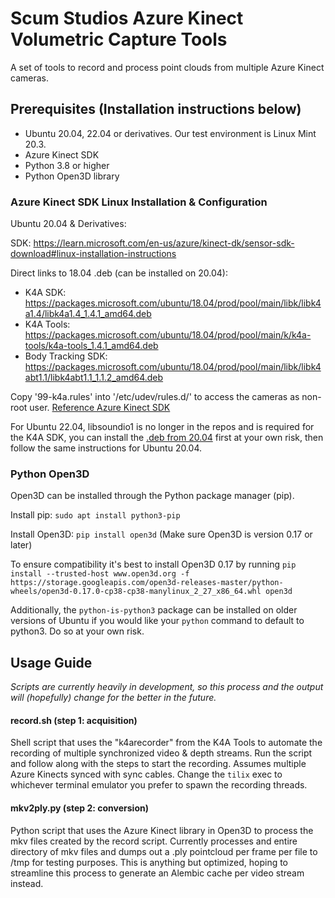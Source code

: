 # Scum Studios Azure Kinect Volumetric Capture Tools

A set of tools to record and process point clouds from multiple Azure Kinect cameras.

## Prerequisites (Installation instructions below)

- Ubuntu 20.04, 22.04 or derivatives. Our test environment is Linux Mint 20.3.
- Azure Kinect SDK
- Python 3.8 or higher
- Python Open3D library


### Azure Kinect SDK Linux Installation & Configuration

Ubuntu 20.04 & Derivatives:

SDK: https://learn.microsoft.com/en-us/azure/kinect-dk/sensor-sdk-download#linux-installation-instructions

Direct links to 18.04 .deb (can be installed on 20.04):
- K4A SDK: https://packages.microsoft.com/ubuntu/18.04/prod/pool/main/libk/libk4a1.4/libk4a1.4_1.4.1_amd64.deb
- K4A Tools: https://packages.microsoft.com/ubuntu/18.04/prod/pool/main/k/k4a-tools/k4a-tools_1.4.1_amd64.deb
- Body Tracking SDK: https://packages.microsoft.com/ubuntu/18.04/prod/pool/main/libk/libk4abt1.1/libk4abt1.1_1.1.2_amd64.deb

Copy '99-k4a.rules' into '/etc/udev/rules.d/' to access the cameras as non-root user. [Reference Azure Kinect SDK](https://github.com/microsoft/Azure-Kinect-Sensor-SDK/blob/develop/docs/usage.md#linux-device-setup)

For Ubuntu 22.04, libsoundio1 is no longer in the repos and is required for the K4A SDK, you can install the [.deb from 20.04](http://archive.ubuntu.com/ubuntu/pool/universe/libs/libsoundio/libsoundio1_1.1.0-1_amd64.deb) first at your own risk, then follow the same instructions for Ubuntu 20.04.


### Python Open3D

Open3D can be installed through the Python package manager (pip).

Install pip: ```sudo apt install python3-pip```

Install Open3D: ```pip install open3d``` (Make sure Open3D is version 0.17 or later)

To ensure compatibility it's best to install Open3D 0.17 by running ```pip install --trusted-host www.open3d.org -f https://storage.googleapis.com/open3d-releases-master/python-wheels/open3d-0.17.0-cp38-cp38-manylinux_2_27_x86_64.whl open3d```

Additionally, the ```python-is-python3``` package can be installed on older versions of Ubuntu if you would like your ```python``` command to default to python3. Do so at your own risk.

## Usage Guide

*Scripts are currently heavily in development, so this process and the output will (hopefully) change for the better in the future.*

#### record.sh (step 1: acquisition)

Shell script that uses the "k4arecorder" from the K4A Tools to automate the recording of multiple synchronized video & depth streams.
Run the script and follow along with the steps to start the recording. Assumes multiple Azure Kinects synced with sync cables.
Change the ```tilix``` exec to whichever terminal emulator you prefer to spawn the recording threads.

#### mkv2ply.py (step 2: conversion)

Python script that uses the Azure Kinect library in Open3D to process the mkv files created by the record script.
Currently processes and entire directory of mkv files and dumps out a .ply pointcloud per frame per file to /tmp for testing purposes. This is anything but optimized, hoping to streamline this process to generate an Alembic cache per video stream instead.
